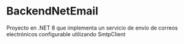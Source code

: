# BackendNetEmail
Proyecto en .NET 8 que implementa un servicio de envío de correos electrónicos configurable utilizando SmtpClient
